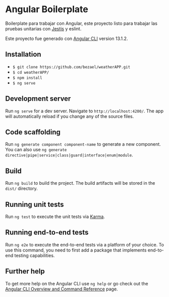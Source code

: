# Angular Boilerplate
Boilerplate para trabajar con Angular, este proyecto listo para trabajar las pruebas unitarias con [Jestjs](https://jestjs.io) y eslint. 

Este proyecto fue generado con [Angular CLI](https://github.com/angular/angular-cli) version 13.1.2.
## Installation

* `$ git clone https://github.com/bezael/weatherAPP.git`
* `$ cd weatherAPP/`
* `$ npm install`
* `$ ng serve`
## Development server

Run `ng serve` for a dev server. Navigate to `http://localhost:4200/`. The app will automatically reload if you change any of the source files.

## Code scaffolding

Run `ng generate component component-name` to generate a new component. You can also use `ng generate directive|pipe|service|class|guard|interface|enum|module`.

## Build

Run `ng build` to build the project. The build artifacts will be stored in the `dist/` directory.

## Running unit tests

Run `ng test` to execute the unit tests via [Karma](https://karma-runner.github.io).

## Running end-to-end tests

Run `ng e2e` to execute the end-to-end tests via a platform of your choice. To use this command, you need to first add a package that implements end-to-end testing capabilities.

## Further help

To get more help on the Angular CLI use `ng help` or go check out the [Angular CLI Overview and Command Reference](https://angular.io/cli) page.

